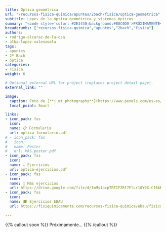 ```yaml
---
title: Óptica geométrica
url: "/recursos-fisica-quimica/apuntes/2bach/fisica/optica-geometrica"
subtitle: Leyes de la óptica geométrica y sistemas ópticos
summary: "<code style='color: #2E3440;background:#88C0D0'>PRÓXIMAMENTE</code> <br> Leyes de la óptica geométrica. Sistemas ópticos. El ojo humano. Instrumentos ópticos."
breadcrumbs: ["recursos-fisica-quimica","apuntes","2bach","fisica"]
authors:
- rodrigo-alcaraz-de-la-osa
- alba-lopez-valenzuela
tags:
- apuntes
- 2º Bach
- óptica
categories:
- Física
weight: 6

# Optional external URL for project (replaces project detail page).
external_link: ""

image:
  caption: Foto de [**j.mt_photography**](https://www.pexels.com/es-es/@j-mt_photography-628996) en [Pexels](https://www.pexels.com/es-es/)
  focal_point: Smart

links:
- icon_pack: fas
  icon:
  name: 📋 Formulario
  url: optica-formulario.pdf
# - icon_pack: fas
#   icon:
#   name: Póster
#   url: MAS_poster.pdf
- icon_pack: fas
  icon:
  name: ✏️ Ejercicios
  url: optica-ejercicios.pdf
- icon_pack: fas
  icon:
  name: 🔗 Más ejercicios
  url: https://drive.google.com/file/d/1mMs1acpTRFIFZRf7FlLr10Y9X-Cf6kRF/view
- icon_pack: fas
  icon:
  name: 🎓 Ejercicios EBAU
  url: https://fisiquimicamente.com/recursos-fisica-quimica/ebau/fisica/por-temas/optica-geometrica/  

---
```


<!-- <iframe src="https://phet.colorado.edu/sims/html/bending-light/latest/bending-light_es.html" width="800" height="600" scrolling="no" allowfullscreen></iframe> -->

<!-- https://twitter.com/PhETsims/status/1512132655990525968 -->

<!-- https://animagraffs.com/human-eye/ -->

<!-- https://drive.google.com/drive/folders/1dHvRh2eIV_sq_rNYFG7hitgXkf7hhm9E -->

{{% callout soon %}}
Próximamente...
{{% /callout %}}
